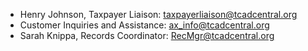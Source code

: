 - Henry Johnson, Taxpayer Liaison: taxpayerliaison@tcadcentral.org
- Customer Inquiries and Assistance: ax_info@tcadcentral.org
- Sarah Knippa, Records Coordinator: RecMgr@tcadcentral.org
